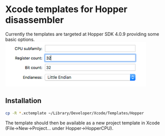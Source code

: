 # Xcode templates for Hopper disassembler

Currently the templates are targeted at Hopper SDK 4.0.9 providing some basic options.
![Options](/img/options.gif)


## Installation

```sh
cp -R *.xctemplate ~/Library/Developer/Xcode/Templates/Hopper
```

The template should then be available as a new project template in Xcode (File->New->Project… under Hopper->HopperCPU).
